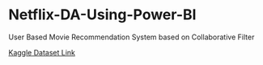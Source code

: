 # Netflix-DA-Using-Power-BI
User Based Movie Recommendation System based on Collaborative Filter

[Kaggle Dataset Link](https://www.kaggle.com/datasets/syedmubarak/netflix-dataset-latest-2021?resource=download)

